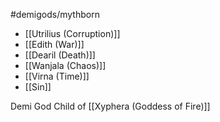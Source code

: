 
#demigods/mythborn 

* [[Utrilius (Corruption)]]
* [[Edith (War)]]
* [[Dearil (Death)]]
* [[Wanjala (Chaos)]]
* [[Virna (Time)]]
* [[Sin]]


Demi God Child of [[Xyphera (Goddess of Fire)]]